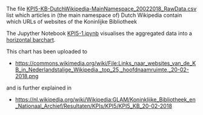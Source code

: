 The file [KPI5-KB-DutchWikipedia-MainNamespace_20022018_RawData.csv](KPI5-KB-DutchWikipedia-MainNamespace_20022018_RawData.csv) list which articles in (the main namespace of) Dutch Wikipedia contain which URLs of websites of the Koninlijke Bibliotheek

The Jupyther Notebook [KPI5-1.ipynb](KPI5-1.ipynb) visualises the aggregated data into a [horizontal barchart](KPI5-Plot1.png). 

This chart has been uploaded to
* https://commons.wikimedia.org/wiki/File:Links_naar_websites_van_de_KB_in_Nederlandstalige_Wikipedia,_top_25,_hoofdnaamruimte,_20-02-2018.png

and is further explained in 

* https://nl.wikipedia.org/wiki/Wikipedia:GLAM/Koninklijke_Bibliotheek_en_Nationaal_Archief/Resultaten/KPIs/KPI5/KPI5_KB_20-02-2018

